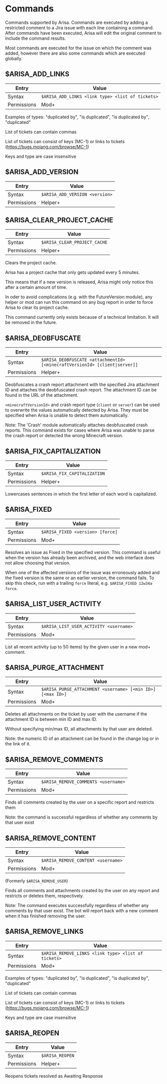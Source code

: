 # Commands
Commands supported by Arisa. Commands are executed by adding a restricted comment to a Jira issue with each line
containing a command. After commands have been executed, Arisa will edit the original comment to include the command
results.

Most commands are executed for the issue on which the comment was added, however there are also some commands which
are executed globally.

## $ARISA_ADD_LINKS
| Entry       | Value                                            |
| ----------- | ------------------------------------------------ |
| Syntax      | `$ARISA_ADD_LINKS <link type> <list of tickets>` |
| Permissions | Mod+                                             |

Examples of types: "duplicated by", "is duplicated", "is duplicated by", "duplicated"

List of tickets can contain commas

List of tickets can consist of keys (MC-1) or links to tickets (https://bugs.mojang.com/browse/MC-1)

Keys and type are case insensitive

## $ARISA_ADD_VERSION
| Entry       | Value                          |
| ----------- | ------------------------------ |
| Syntax      | `$ARISA_ADD_VERSION <version>` |
| Permissions | Helper+                        |

## $ARISA_CLEAR_PROJECT_CACHE
| Entry       | Value                          |
| ----------- | ------------------------------ |
| Syntax      | `$ARISA_CLEAR_PROJECT_CACHE`   |
| Permissions | Helper+                        |

Clears the project cache.

Arisa has a project cache that only gets updated every 5 minutes.

This means that if a new version is released, Arisa might only notice this after a certain amount of time.

In oder to avoid complications (e.g. with the FutureVersion module), any helper or mod can run this command
on any bug report in order to force Arisa to clear its project cache.

This command currently only exists because of a technical limitation. It will be removed in the future.

## $ARISA_DEOBFUSCATE
| Entry       | Value                                                                       |
| ----------- | --------------------------------------------------------------------------- |
| Syntax      | `$ARISA_DEOBFUSCATE <attachmentId> [<minecraftVersionId> [client\|server]]` |
| Permissions | Helper+                                                                     |

Deobfuscates a crash report attachment with the specified Jira attachment ID and attaches the deobfuscated crash report.
The attachment ID can be found in the URL of the attachment.

`<minecraftVersionId>` and crash report type (`client` or `server`) can be used to overwrite the values automatically
detected by Arisa. They must be specified when Arisa is unable to detect them automatically.

Note: The 'Crash' module automatically attaches deobfuscated crash reports. This command exists for cases where Arisa
was unable to parse the crash report or detected the wrong Minecraft version.

## $ARISA_FIX_CAPITALIZATION
| Entry       | Value                       |
| ----------- | --------------------------- |
| Syntax      | `$ARISA_FIX_CAPITALIZATION` |
| Permissions | Helper+                     |

Lowercases sentences in which the first letter of each word is capitalized.

## $ARISA_FIXED
| Entry       | Value                            |
| ----------- | -------------------------------- |
| Syntax      | `$ARISA_FIXED <version> [force]` |
| Permissions | Mod+                             |

Resolves an issue as Fixed in the specified version. This command is useful when the version has already been
archived, and the web interface does not allow choosing that version.

When one of the affected versions of the issue was erroneously added and the fixed version is the same or an earlier
version, the command fails. To skip this check, run with a trailing `force` literal, e.g. `$ARISA_FIXED 12w34a force`.

## $ARISA_LIST_USER_ACTIVITY
| Entry       | Value                                  |
| ----------- | -------------------------------------- |
| Syntax      | `$ARISA_LIST_USER_ACTIVITY <username>` |
| Permissions | Mod+                                   |

List all recent activity (up to 50 items) by the given user in a new mod+ comment.

## $ARISA_PURGE_ATTACHMENT
| Entry       | Value                                                      |
| ----------- | ---------------------------------------------------------- |
| Syntax      | `$ARISA_PURGE_ATTACHMENT <username> [<min ID>] [<max ID>]` |
| Permissions | Mod+                                                       |

Deletes all attachments on the ticket by user with the username if the attachment ID is between min ID and max ID.

Without specifying min/max ID, all attachments by that user are deleted.

Note: the numeric ID of an attachment can be found in the change log or in the link of it.

## $ARISA_REMOVE_COMMENTS
| Entry       | Value                               |
| ----------- | ----------------------------------- |
| Syntax      | `$ARISA_REMOVE_COMMENTS <username>` |
| Permissions | Mod+                                |

Finds all comments created by the user on a specific report and restricts them

Note: the command is successful regardless of whether any comments by that user exist

## $ARISA_REMOVE_CONTENT
| Entry       | Value                              |
| ----------- | ---------------------------------- |
| Syntax      | `$ARISA_REMOVE_CONTENT <username>` |
| Permissions | Mod+                               |

(Formerly `$ARISA_REMOVE_USER`)

Finds all comments and attachments created by the user on any report and restricts or deletes them, respectively.

Note: The command executes successfully regardless of whether any comments by that user exist. The bot will report back
with a new comment when it has finished removing the user.

## $ARISA_REMOVE_LINKS
| Entry       | Value                                               |
| ----------- | --------------------------------------------------- |
| Syntax      | `$ARISA_REMOVE_LINKS <link type> <list of tickets>` |
| Permissions | Mod+                                                |

Examples of types: "duplicated by", "is duplicated", "is duplicated by", "duplicated"

List of tickets can contain commas

List of tickets can consist of keys (MC-1) or links to tickets (https://bugs.mojang.com/browse/MC-1)

Keys and type are case insensitive

## $ARISA_REOPEN
| Entry       | Value           |
| ----------- | --------------- |
| Syntax      | `$ARISA_REOPEN` |
| Permissions | Helper+         |

Reopens tickets resolved as Awaiting Response

